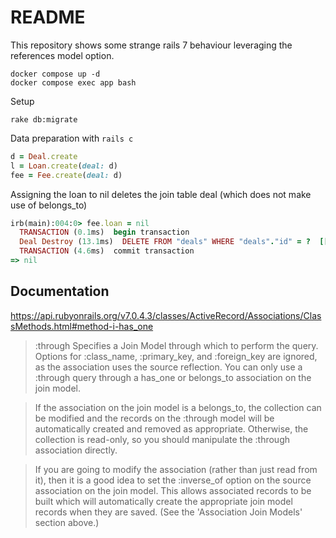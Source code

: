 # README

This repository shows some strange rails 7 behaviour leveraging the references model option.

```
docker compose up -d
docker compose exec app bash
```

Setup
```
rake db:migrate
```

Data preparation with `rails c`
```ruby
d = Deal.create
l = Loan.create(deal: d)
fee = Fee.create(deal: d)
```

Assigning the loan to nil deletes the join table deal (which does not make use of belongs_to)
```ruby
irb(main):004:0> fee.loan = nil
  TRANSACTION (0.1ms)  begin transaction
  Deal Destroy (13.1ms)  DELETE FROM "deals" WHERE "deals"."id" = ?  [["id", 1]]
  TRANSACTION (4.6ms)  commit transaction
=> nil      
```

## Documentation

https://api.rubyonrails.org/v7.0.4.3/classes/ActiveRecord/Associations/ClassMethods.html#method-i-has_one

> :through
Specifies a Join Model through which to perform the query. Options for :class_name, :primary_key, and :foreign_key are ignored, as the association uses the source reflection. You can only use a :through query through a has_one or belongs_to association on the join model.

> If the association on the join model is a belongs_to, the collection can be modified and the records on the :through model will be automatically created and removed as appropriate. Otherwise, the collection is read-only, so you should manipulate the :through association directly.

> If you are going to modify the association (rather than just read from it), then it is a good idea to set the :inverse_of option on the source association on the join model. This allows associated records to be built which will automatically create the appropriate join model records when they are saved. (See the 'Association Join Models' section above.)
